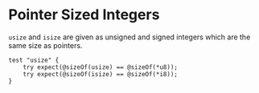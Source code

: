 # Pointer Sized Integers

`usize` and `isize` are given as unsigned and signed integers which are the same
size as pointers.

```zig
test "usize" {
    try expect(@sizeOf(usize) == @sizeOf(*u8));
    try expect(@sizeOf(isize) == @sizeOf(*i8));
}
```
